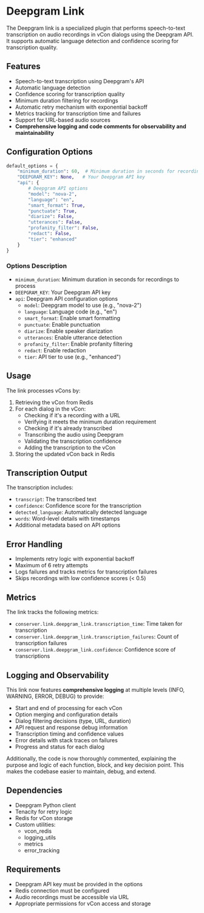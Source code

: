 # Deepgram Link

The Deepgram link is a specialized plugin that performs speech-to-text transcription on audio recordings in vCon dialogs using the Deepgram API. It supports automatic language detection and confidence scoring for transcription quality.

## Features

- Speech-to-text transcription using Deepgram's API
- Automatic language detection
- Confidence scoring for transcription quality
- Minimum duration filtering for recordings
- Automatic retry mechanism with exponential backoff
- Metrics tracking for transcription time and failures
- Support for URL-based audio sources
- **Comprehensive logging and code comments for observability and maintainability**

## Configuration Options

```python
default_options = {
    "minimum_duration": 60,  # Minimum duration in seconds for recordings to process
    "DEEPGRAM_KEY": None,   # Your Deepgram API key
    "api": {
        # Deepgram API options
        "model": "nova-2",
        "language": "en",
        "smart_format": True,
        "punctuate": True,
        "diarize": False,
        "utterances": False,
        "profanity_filter": False,
        "redact": False,
        "tier": "enhanced"
    }
}
```

### Options Description

- `minimum_duration`: Minimum duration in seconds for recordings to process
- `DEEPGRAM_KEY`: Your Deepgram API key
- `api`: Deepgram API configuration options
  - `model`: Deepgram model to use (e.g., "nova-2")
  - `language`: Language code (e.g., "en")
  - `smart_format`: Enable smart formatting
  - `punctuate`: Enable punctuation
  - `diarize`: Enable speaker diarization
  - `utterances`: Enable utterance detection
  - `profanity_filter`: Enable profanity filtering
  - `redact`: Enable redaction
  - `tier`: API tier to use (e.g., "enhanced")

## Usage

The link processes vCons by:
1. Retrieving the vCon from Redis
2. For each dialog in the vCon:
   - Checking if it's a recording with a URL
   - Verifying it meets the minimum duration requirement
   - Checking if it's already transcribed
   - Transcribing the audio using Deepgram
   - Validating the transcription confidence
   - Adding the transcription to the vCon
3. Storing the updated vCon back in Redis

## Transcription Output

The transcription includes:
- `transcript`: The transcribed text
- `confidence`: Confidence score for the transcription
- `detected_language`: Automatically detected language
- `words`: Word-level details with timestamps
- Additional metadata based on API options

## Error Handling

- Implements retry logic with exponential backoff
- Maximum of 6 retry attempts
- Logs failures and tracks metrics for transcription failures
- Skips recordings with low confidence scores (< 0.5)

## Metrics

The link tracks the following metrics:
- `conserver.link.deepgram_link.transcription_time`: Time taken for transcription
- `conserver.link.deepgram_link.transcription_failures`: Count of transcription failures
- `conserver.link.deepgram_link.confidence`: Confidence score of transcriptions

## Logging and Observability

This link now features **comprehensive logging** at multiple levels (INFO, WARNING, ERROR, DEBUG) to provide:
- Start and end of processing for each vCon
- Option merging and configuration details
- Dialog filtering decisions (type, URL, duration)
- API request and response debug information
- Transcription timing and confidence values
- Error details with stack traces on failures
- Progress and status for each dialog

Additionally, the code is now thoroughly commented, explaining the purpose and logic of each function, block, and key decision point. This makes the codebase easier to maintain, debug, and extend.

## Dependencies

- Deepgram Python client
- Tenacity for retry logic
- Redis for vCon storage
- Custom utilities:
  - vcon_redis
  - logging_utils
  - metrics
  - error_tracking

## Requirements

- Deepgram API key must be provided in the options
- Redis connection must be configured
- Audio recordings must be accessible via URL
- Appropriate permissions for vCon access and storage 